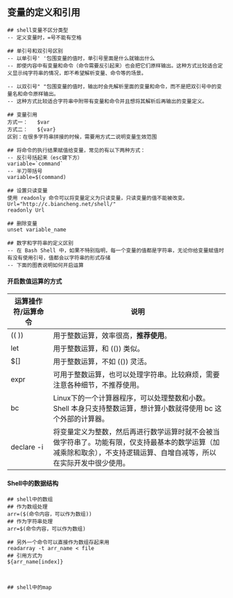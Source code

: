## 变量的定义和引用



```shell
## shell变量不区分类型
-- 定义变量时，=号不能有空格

## 单引号和双引号区别
-- 以单引号' '包围变量的值时，单引号里面是什么就输出什么
-- 即使内容中有变量和命令（命令需要反引起来）也会把它们原样输出。这种方式比较适合定义显示纯字符串的情况，即不希望解析变量、命令等的场景。

-- 以双引号" "包围变量的值时，输出时会先解析里面的变量和命令，而不是把双引号中的变量名和命令原样输出。
-- 这种方式比较适合字符串中附带有变量和命令并且想将其解析后再输出的变量定义。

## 变量引用
方式一：   $var
方式二：   ${var}
区别：在很多字符串拼接的时候，需要用方式二说明变量生效范围

## 将命令的执行结果赋值给变量，常见的有以下两种方式：
-- 反引号括起来（esc键下方）
variable=`command`
-- 半刀带括号
variable=$(command)

## 设置只读变量
使用 readonly 命令可以将变量定义为只读变量，只读变量的值不能被改变。
Url="http://c.biancheng.net/shell/"
readonly Url

## 删除变量
unset variable_name

## 数字和字符串的定义区别
-- 在 Bash Shell 中，如果不特别指明，每一个变量的值都是字符串，无论你给变量赋值时有没有使用引号，值都会以字符串的形式存储
-- 下面的图表说明如何开启运算

```



#### 开启数值运算的方式

| 运算操作符/运算命令                                     | 说明                                                         |
| ------------------------------------------------------- | ------------------------------------------------------------ |
| (( ))         | 用于整数运算，效率很高，**推荐使用**。                       |
| let          | 用于整数运算，和 (()) 类似。                                 |
| $[]       | 用于整数运算，不如 (()) 灵活。                               |
| expr     | 可用于整数运算，也可以处理字符串。比较麻烦，需要注意各种细节，不推荐使用。 |
| bc        | Linux下的一个计算器程序，可以处理整数和小数。Shell 本身只支持整数运算，想计算小数就得使用 bc 这个外部的计算器。 |
| declare -i | 将变量定义为整数，然后再进行数学运算时就不会被当做字符串了。功能有限，仅支持最基本的数学运算（加减乘除和取余），不支持逻辑运算、自增自减等，所以在实际开发中很少使用。 |



#### Shell中的数据结构

```shell
## shell中的数组
## 作为数组处理
arr=($(命令内容，可以作为数组))
## 作为字符串处理
arr=$(命令内容，可以作为数组)

## 另外一个命令可以直接作为数组存起来用
readarray -t arr_name < file
## 引用方式为
${arr_name[index]}



## shell中的map



```

